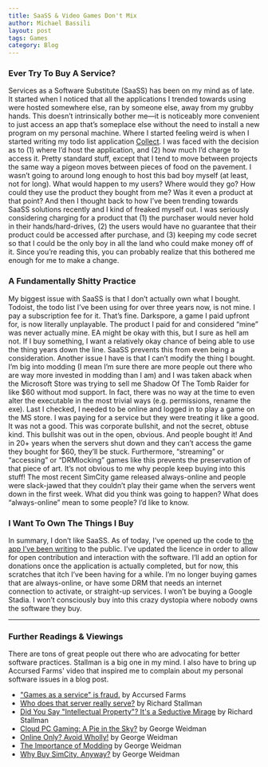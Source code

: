 ```yaml
---
title: SaaSS & Video Games Don't Mix
author: Michael Bassili
layout: post
tags: Games
category: Blog
---
```


### Ever Try To Buy A Service?

Services as a Software Substitute (SaaSS) has been on my mind as of late. It started when I noticed that all the applications I trended towards using were hosted somewhere else, ran by someone else, away from my grubby hands. This doesn’t intrinsically bother me—it is noticeably more convenient to just access an app that’s someplace else without the need to install a new program on my personal machine. Where I started feeling weird is when I started writing my todo list application [Collect](https://github.com/FlatlanderWoman/collect). I was faced with the decision as to (1) where I’d host the application, and (2) how much I’d charge to access it. Pretty standard stuff, except that I tend to move between projects the same way a pigeon moves between pieces of food on the pavement. I wasn’t going to around long enough to host this bad boy myself (at least, not for long). What would happen to my users? Where would they go? How could they use the product they bought from me? Was it even a product at that point? And then I thought back to how I’ve been trending towards SaaSS solutions recently and I kind of freaked myself out. I was seriously considering charging for a product that (1) the purchaser would never hold in their hands/hard-drives, (2) the users would have no guarantee that their product could be accessed after purchase, and (3) keeping my code secret so that I could be the only boy in all the land who could make money off of it. Since you’re reading this, you can probably realize that this bothered me enough for me to make a change.

### A Fundamentally Shitty Practice

My biggest issue with SaaSS is that I don’t actually own what I bought. Todoist, the todo list I’ve been using for over three years now, is not mine. I pay a subscription fee for it. That’s fine. Darkspore, a game I paid upfront for, is now literally unplayable. The product I paid for and considered “mine” was never actually mine. EA might be okay with this, but I sure as hell am not. If I buy something, I want a relatively okay chance of being able to use the thing years down the line. SaaSS prevents this from even being a consideration. Another issue I have is that I can’t modify the thing I bought. I’m big into modding (I mean I’m sure there are more people out there who are way more invested in modding than I am) and I was taken aback when the Microsoft Store was trying to sell me Shadow Of The Tomb Raider for like $60 without mod support. In fact, there was no way at the time to even alter the executable in the most trivial ways (e.g. permissions, rename the exe). Last I checked, I needed to be online and logged in to play a game on the MS store. I was paying for a service but they were treating it like a good. It was not a good. This was corporate bullshit, and not the secret, obtuse kind. This bullshit was out in the open, obvious. And people bought it! And in 20+ years when the servers shut down and they can’t access the game they bought for $60, they’ll be stuck. Furthermore, “streaming” or “accessing” or “DRMlocking” games like this prevents the preservation of that piece of art. It’s not obvious to me why people keep buying into this stuff! The most recent SimCity game released always-online and people were slack-jawed that they couldn’t play their game when the servers went down in the first week. What did you think was going to happen? What does “always-online” mean to some people? I’d like to know. 

### I Want To Own The Things I Buy

In summary, I don’t like SaaSS. As of today, I’ve opened up the code to [the app I’ve been writing](https://github.com/FlatlanderWoman/collect) to the public. I’ve updated the licence in order to allow for open contribution and interaction with the software. I’ll add an option for donations once the application is actually completed, but for now, this scratches that itch I’ve been having for a while. I’m no longer buying games that are always-online, or have some DRM that needs an internet connection to activate, or straight-up services. I won’t be buying a Google Stadia. I won’t consciously buy into this crazy dystopia where nobody owns the software they buy.

---

### Further Readings & Viewings 
There are tons of great people out there who are advocating for better software practices. Stallman is a big one in my mind. I also have to bring up Accursed Farms' video that inspired me to complain about my personal software issues in a blog post.
- ["Games as a service" is fraud.](https://www.youtube.com/watch?v=tUAX0gnZ3Nw) by Accursed Farms
- [Who does that server really serve?](https://www.gnu.org/philosophy/who-does-that-server-really-serve.html) by Richard Stallman
- [Did You Say "Intellectual Property"? It's a Seductive Mirage](https://www.gnu.org/philosophy/not-ipr.en.html) by Richard Stallman
- [Cloud PC Gaming: A Pie in the Sky?](https://youtu.be/Wv8FnM__04s) by George Weidman
- [Online Only? Avoid Wholly!](https://youtu.be/7BKw4eNFGqc) by George Weidman
- [The Importance of Modding](https://www.youtube.com/watch?v=TvNzj0GVMDI) by George Weidman
- [Why Buy SimCity, Anyway?](https://www.youtube.com/watch?v=d2aR0txGY-k) by George Weidman
